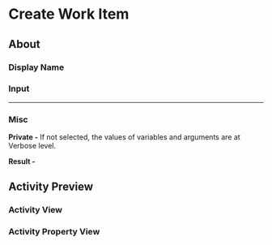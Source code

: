 # Create Work Item

## About

### Display Name

### Input

***

### Misc

**Private -** If not selected, the values of variables and arguments are at Verbose level.

**Result -**

## Activity Preview

### Activity View

### Activity Property View
